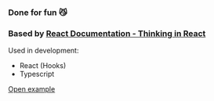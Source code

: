 ### Done for fun 😼
### Based by [React Documentation - Thinking in React](https://reactjs.org/docs/thinking-in-react.html)
Used in development:
- React (Hooks)
- Typescript

[Open example](https://irdy.github.io/thinking-in-react-example/) 
